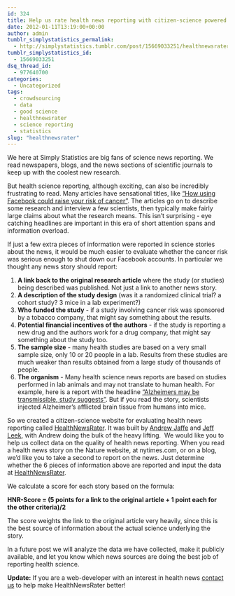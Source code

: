 ```yaml
---
id: 324
title: Help us rate health news reporting with citizen-science powered http://www.healthnewsrater.com
date: 2012-01-11T13:19:00+00:00
author: admin
tumblr_simplystatistics_permalink:
  - http://simplystatistics.tumblr.com/post/15669033251/healthnewsrater
tumblr_simplystatistics_id:
  - 15669033251
dsq_thread_id:
  - 977640700
categories:
  - Uncategorized
tags:
  - crowdsourcing
  - data
  - good science
  - healthnewsrater
  - science reporting
  - statistics
slug: "healthnewsrater"
---
```

We here at Simply Statistics are big fans of science news reporting. We read newspapers, blogs, and the news sections of scientific journals to keep up with the coolest new research. 

But health science reporting, although exciting, can also be incredibly frustrating to read. Many articles have sensational titles, like <a href="http://www.dailymail.co.uk/health/article-1149207/How-using-Facebook-raise-risk-cancer.html" target="_blank">&#8220;How using Facebook could raise your risk of cancer&#8221;</a>. The articles go on to describe some research and interview a few scientists, then typically make fairly large claims about what the research means. This isn&#8217;t surprising - eye catching headlines are important in this era of short attention spans and information overload. 

If just a few extra pieces of information were reported in science stories about the news, it would be much easier to evaluate whether the cancer risk was serious enough to shut down our Facebook accounts. In particular we thought any news story should report:

  1. **A link back to the original research article** where the study (or studies) being described was published. Not just a link to another news story. 
  2. **A description of the study design** (was it a randomized clinical trial? a cohort study? 3 mice in a lab experiment?)
  3. **Who funded the study** - if a study involving cancer risk was sponsored by a tobacco company, that might say something about the results.
  4. **Potential financial incentives of the authors** - if the study is reporting a new drug and the authors work for a drug company, that might say something about the study too. 
  5. **The sample size** - many health studies are based on a very small sample size, only 10 or 20 people in a lab. Results from these studies are much weaker than results obtained from a large study of thousands of people. 
  6. **The organism** - Many health science news reports are based on studies performed in lab animals and may not translate to human health. For example, here is a report with the headline <a href="http://www.msnbc.msn.com/id/44779621/ns/health-alzheimers_disease/t/alzheimers-may-be-transmissible-study-suggests/" target="_blank">&#8220;Alzheimers may be transmissible, study suggests&#8221;</a>. But if you read the story, scientists injected Alzheimer&#8217;s afflicted brain tissue from humans into mice. 

So we created a citizen-science website for evaluating health news reporting called <a href="http://healthnewsrater.com" target="_blank">HealthNewsRater</a>. It was built by <a href="http://www.biostat.jhsph.edu/~ajaffe/" target="_blank">Andrew Jaffe</a> and <a href="http://www.biostat.jhsph.edu/~jleek/research.html" target="_blank">Jeff Leek</a>, with Andrew doing the bulk of the heavy lifting.  We would like you to help us collect data on the quality of health news reporting. When you read a health news story on the Nature website, at nytimes.com, or on a blog, we&#8217;d like you to take a second to report on the news. Just determine whether the 6 pieces of information above are reported and input the data at <a href="http://healthnewsrater.com" target="_blank">HealthNewsRater</a>.

We calculate a score for each story based on the formula:

**HNR-Score = (5 points for a link to the original article + 1 point each for the other criteria)/2**

The score weights the link to the original article very heavily, since this is the best source of information about the actual science underlying the story. 

In a future post we will analyze the data we have collected, make it publicly available, and let you know which news sources are doing the best job of reporting health science. 

**Update:** If you are a web-developer with an interest in health news <a href="mailto:healthnewsrater@gmail.com" target="_blank">contact us</a> to help make HealthNewsRater better! 
